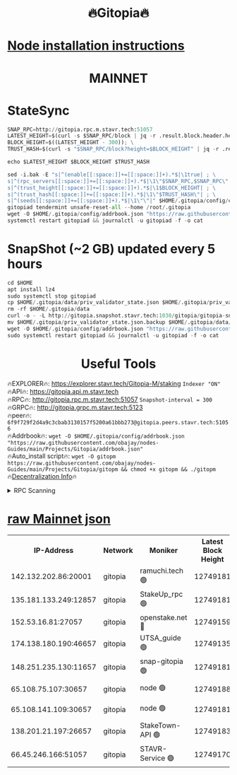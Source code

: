 <h1 align="center"> 🔥Gitopia🔥</h1>

[Node installation instructions](https://github.com/obajay/nodes-Guides/tree/main/Projects/Gitopia)
=

<h1 align="center"> MAINNET</h1>

# StateSync
```python
SNAP_RPC=http://gitopia.rpc.m.stavr.tech:51057
LATEST_HEIGHT=$(curl -s $SNAP_RPC/block | jq -r .result.block.header.height); \
BLOCK_HEIGHT=$((LATEST_HEIGHT - 300)); \
TRUST_HASH=$(curl -s "$SNAP_RPC/block?height=$BLOCK_HEIGHT" | jq -r .result.block_id.hash)

echo $LATEST_HEIGHT $BLOCK_HEIGHT $TRUST_HASH

sed -i.bak -E "s|^(enable[[:space:]]+=[[:space:]]+).*$|\1true| ; \
s|^(rpc_servers[[:space:]]+=[[:space:]]+).*$|\1\"$SNAP_RPC,$SNAP_RPC\"| ; \
s|^(trust_height[[:space:]]+=[[:space:]]+).*$|\1$BLOCK_HEIGHT| ; \
s|^(trust_hash[[:space:]]+=[[:space:]]+).*$|\1\"$TRUST_HASH\"| ; \
s|^(seeds[[:space:]]+=[[:space:]]+).*$|\1\"\"|" $HOME/.gitopia/config/config.toml
gitopiad tendermint unsafe-reset-all --home /root/.gitopia
wget -O $HOME/.gitopia/config/addrbook.json "https://raw.githubusercontent.com/obajay/nodes-Guides/main/Projects/Gitopia/addrbook.json"
systemctl restart gitopiad && journalctl -u gitopiad -f -o cat
```
# SnapShot (~2 GB) updated every 5 hours
```python
cd $HOME
apt install lz4
sudo systemctl stop gitopiad
cp $HOME/.gitopia/data/priv_validator_state.json $HOME/.gitopia/priv_validator_state.json.backup
rm -rf $HOME/.gitopia/data
curl -o - -L http://gitopia.snapshot.stavr.tech:1030/gitopia/gitopia-snap.tar.lz4 | lz4 -c -d - | tar -x -C $HOME/.gitopia --strip-components 2
mv $HOME/.gitopia/priv_validator_state.json.backup $HOME/.gitopia/data/priv_validator_state.json
wget -O $HOME/.gitopia/config/addrbook.json "https://raw.githubusercontent.com/obajay/nodes-Guides/main/Projects/Gitopia/addrbook.json"
sudo systemctl restart gitopiad && journalctl -u gitopiad -f -o cat
```
 <h1 align="center"> Useful Tools</h1>

🔥EXPLORER🔥:      https://explorer.stavr.tech/Gitopia-M/staking  `Indexer "ON"` \
🔥API🔥: 			 		 https://gitopia.api.m.stavr.tech \
🔥RPC🔥:           http://gitopia.rpc.m.stavr.tech:51057              `Snapshot-interval = 300` \
🔥GRPC🔥:          http://gitopia.grpc.m.stavr.tech:5123 \
🔥peer🔥:					 `6f9f729f2d4a9c3cbab3130157f5200a61bbb273@gitopia.peers.stavr.tech:51056` \
🔥Addrbook🔥:    ```wget -O $HOME/.gitopia/config/addrbook.json "https://raw.githubusercontent.com/obajay/nodes-Guides/main/Projects/Gitopia/addrbook.json"``` \
🔥Auto_install script🔥: ```wget -O gitopm https://raw.githubusercontent.com/obajay/nodes-Guides/main/Projects/Gitopia/gitopm && chmod +x gitopm && ./gitopm``` \
🔥[Decentralization Info](https://github.com/obajay/StateSync-snapshots/tree/main/Projects/Gitopia/Decentralization)🔥

<details>
<summary>RPC Scanning</summary>

<h2 align="center"> We scan nodes in real time every 4 hours. And we provide the final result of RPC endpoints.
We cannot influence the operation of these nodes in any way. </h2>


```python
If Voting Power is higher than 0 --> then the Node is a validator of the network and may be subject to attack and be a potential threat to the chain.
```
```python
We marked such validators with a red symbol
```

</details>

[raw Mainnet json](https://rpc-check.gitopm.stavr.tech/gitopm/rpc-gitopm-result.json)
=

<table><tr><th>IP-Address</th><th>Network</th><th>Moniker</th><th>Latest Block Height</th><th>Earliest Block Height</th><th>Catching Up</th><th>Tx Index</th><th>Voting Power</th><th>Scan Time</th></tr><tr><td>142.132.202.86:20001</td><td>gitopia</td><td>ramuchi.tech 🟢</td><td>12749181</td><td>6548337</td><td>False</td><td>on</td><td>0</td><td>2024-01-24T18:17:27.739941963UTC</td></tr><tr><td>135.181.133.249:12857</td><td>gitopia</td><td>StakeUp_rpc 🟢</td><td>12749181</td><td>8010001</td><td>False</td><td>on</td><td>0</td><td>2024-01-24T18:17:28.063903305UTC</td></tr><tr><td>152.53.16.81:27057</td><td>gitopia</td><td>openstake.net 🔴</td><td>12749159</td><td>10455001</td><td>False</td><td>off</td><td>26656</td><td>2024-01-24T18:16:50.845792340UTC</td></tr><tr><td>174.138.180.190:46657</td><td>gitopia</td><td>UTSA_guide 🟢</td><td>12749135</td><td>11194706</td><td>False</td><td>on</td><td>0</td><td>2024-01-24T18:16:59.693241060UTC</td></tr><tr><td>148.251.235.130:11657</td><td>gitopia</td><td>snap-gitopia 🟢</td><td>12749181</td><td>11730001</td><td>False</td><td>on</td><td>0</td><td>2024-01-24T18:17:27.482934742UTC</td></tr><tr><td>65.108.75.107:30657</td><td>gitopia</td><td>node 🟢</td><td>12749188</td><td>11907586</td><td>False</td><td>on</td><td>0</td><td>2024-01-24T18:17:39.064033738UTC</td></tr><tr><td>65.108.141.109:30657</td><td>gitopia</td><td>node 🟢</td><td>12749181</td><td>12299845</td><td>False</td><td>on</td><td>0</td><td>2024-01-24T18:17:27.232615511UTC</td></tr><tr><td>138.201.21.197:26657</td><td>gitopia</td><td>StakeTown-API 🟢</td><td>12749183</td><td>12733501</td><td>False</td><td>on</td><td>0</td><td>2024-01-24T18:17:32.613019800UTC</td></tr><tr><td>66.45.246.166:51057</td><td>gitopia</td><td>STAVR-Service 🟢</td><td>12749170</td><td>12744001</td><td>False</td><td>on</td><td>0</td><td>2024-01-24T18:17:08.403328830UTC</td></tr></table>
